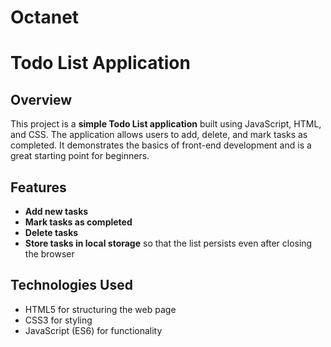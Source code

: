 # Octanet

# Todo List Application

## Overview

This project is a **simple Todo List application** built using JavaScript, HTML, and CSS. The application allows users to add, delete, and mark tasks as completed. It demonstrates the basics of front-end development and is a great starting point for beginners.

## Features

- **Add new tasks**
- **Mark tasks as completed**
- **Delete tasks**
- **Store tasks in local storage** so that the list persists even after closing the browser

## Technologies Used

- HTML5 for structuring the web page
- CSS3 for styling
- JavaScript (ES6) for functionality

